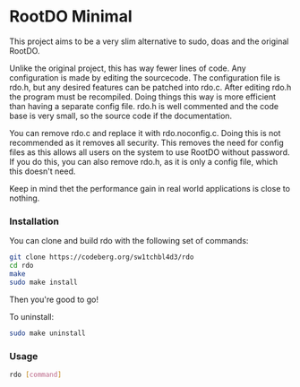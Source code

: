 # RootDO Minimal

This project aims to be a very slim alternative to sudo, doas and the original RootDO.

Unlike the original project, this has way fewer lines of code.
Any configuration is made by editing the sourcecode.
The configuration file is rdo.h, but any desired features can be patched into rdo.c.
After editing rdo.h the program must be recompiled.
Doing things this way is more efficient than having a separate config file.
rdo.h is well commented and the code base is very small, so the source code if the documentation.

You can remove rdo.c and replace it with rdo.noconfig.c.
Doing this is not recommended as it removes all security.
This removes the need for config files as this allows all users on the system to use RootDO without password.
If you do this, you can also remove rdo.h, as it is only a config file, which this doesn't need.

Keep in mind thet the performance gain in real world applications is close to nothing.

### Installation

You can clone and build rdo with the following set of commands:

```sh
git clone https://codeberg.org/sw1tchbl4d3/rdo
cd rdo
make
sudo make install
```

Then you're good to go!

To uninstall:
```sh
sudo make uninstall
```

### Usage

```sh
rdo [command]
```
